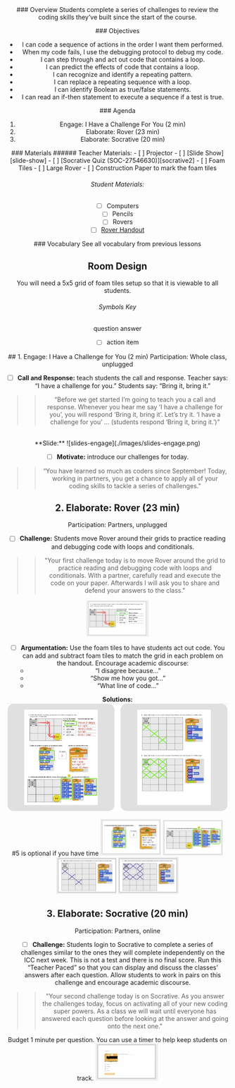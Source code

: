 <header class='header' title='I Have a Challenge for You' subtitle='Lesson 20'/>

<notable>
<iconp src='/icons/activity.png'>### Overview</iconp>
Students complete a series of challenges to review the coding skills they’ve built since the start of the course. 

<iconp src='/icons/objectives.png'>### Objectives</iconp>
- I can code a sequence of actions in the order I want them performed.
- When my code fails, I use the debugging protocol to debug my code.
- I can step through and act out code that contains a loop.
- I can predict the effects of code that contains a loop.
- I can recognize and identify a repeating pattern.
- I can replace a repeating sequence with a loop.
- I can identify Boolean as true/false statements.
- I can read an if-then statement to execute a sequence if a test is true.


<iconp src='/icons/agenda.png'>### Agenda</iconp>
1. Engage: I Have a Challenge For You (2 min)
1. Elaborate: Rover (23 min)
1. Elaborate: Socrative (20 min)

<note>
<iconp src='/icons/materials.png'>### Materials</iconp>
###### Teacher Materials:
- [ ] Projector
- [ ] [Slide Show][slide-show]
- [ ] [Socrative Quiz (SOC-27546630)][socrative2]
- [ ] Foam Tiles
- [ ] Large Rover
- [ ] Construction Paper to mark the foam tiles
 
###### Student Materials:
- [ ] Computers
- [ ] Pencils
- [ ] Rovers
- [ ] [Rover Handout][rover]

<iconp src='/icons/vocab.png'>### Vocabulary</iconp>
See all vocabulary from previous lessons
</note>

## Room Design
You will need a 5x5 grid of foam tiles setup so that it is viewable to all students.
<note>
###### Symbols Key

<iconp ml='1.65em' type='question'>question</iconp>
<iconp ml='1.65em' type='answer'>answer</iconp>
- [ ] action item
</note>

<pagebreak/>
## 1. Engage: I Have a Challenge for You (2 min) 
Participation: Whole class, unplugged

- [ ] **Call and Response:** teach students the call and response. Teacher says: “I have a challenge for you.” Students say: “Bring it, bring it.”

> > “Before we get started I’m going to teach you a call and response. Whenever you hear me say ‘I have a challenge for you’, you will respond ‘Bring it, bring it’. Let’s try it. ‘I have a challenge for you’ … (students respond ‘Bring it, bring it.’)”

<br/>
<note>**Slide:** ![slides-engage](./images/slides-engage.png)</note>

- [ ] **Motivate:** introduce our challenges for today.

> > “You have learned so much as coders since September! Today, working in partners, you get a chance to apply all of your coding skills to tackle a series of challenges."

## 2. Elaborate: Rover (23 min) 
Participation: Partners, unplugged

- [ ] **Challenge:** Students move Rover around their grids to practice reading and debugging code with loops and conditionals. 

> > "Your first challenge today is to move Rover around the grid to practice reading and debugging code with loops and conditionals. With a partner, carefully read and execute the code on your paper. Afterwards I will ask you to share and defend your answers to the class."

<note>![slides-rover1](./images/slides-rover1.jpeg)
</note>
<br/>
- [ ] **Argumentation:** Use the foam tiles to have students act out code. You can add and subtract foam tiles to match the grid in each problem on the handout. Encourage academic discourse: 
	- “I disagree because…”
	- “Show me how you got…”
	- “What line of code…” 

**Solutions:**
![Rover-answers](./images/rover3-answers.jpeg)

<note type="tip">#5 is optional if you have time
![slides-rover2](./images/slides-rover2.jpeg)
![slides-rover3](./images/slides-rover3.jpeg)
![slides-rover4](./images/slides-rover4.jpeg)
![slides-rover5](./images/slides-rover5.jpeg)</note>

## 3. Elaborate: Socrative (20 min) 
Participation: Partners, online

- [ ] **Challenge:** Students login to Socrative to complete a series of challenges similar to the ones they will complete independently on the ICC next week. This is not a test and there is no final score. Run this “Teacher Paced” so that you can display and discuss the classes’ answers after each question. Allow students to work in pairs on this challenge and encourage academic discourse.

> > "Your second challenge today is on Socrative. As you answer the challenges today, focus on activating all of your new coding super powers. As a class we will wait until everyone has answered each question before looking at the answer and going onto the next one."

<note type="tip">Budget 1 minute per question. You can use a timer to help keep students on track. ![slides-socrative1](./images/slides-socrative1.jpeg) </note>

</notable>

[slide-show]: https://docs.google.com/presentation/d/1uH8It9FzN_5pCnyS5y0HeGN8lIVjiX9nRlDUsWvF1Mo/edit#slide=id.g1d1d70c4b2_0_11
[socrative]: https://b.socrative.com/teacher/#import-quiz/27188219
[rover]: https://docs.google.com/document/d/11BepTZnwHYCglzDXS88IdRC2exZBVqrUj1pQlbOtCzU/edit?usp=sharing
[socrative2]: https://b.socrative.com/teacher/#import-quiz/27546630
